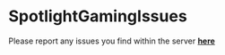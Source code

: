 # SpotlightGamingIssues
 Please report any issues you find within the server <a href="https://github.com/TheGamingMann/SpotlightGamingIssues/issues"><b>here</b></a>

